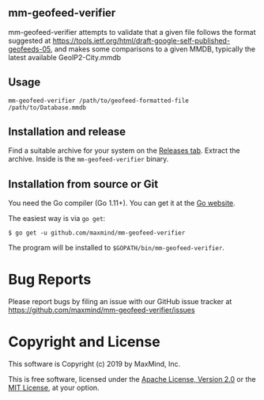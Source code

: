 ## mm-geofeed-verifier

mm-geofeed-verifier attempts to validate that a given file follows the format
suggested at https://tools.ietf.org/html/draft-google-self-published-geofeeds-05, and
makes some comparisons to a given MMDB, typically the latest available GeoIP2-City.mmdb

## Usage

`mm-geofeed-verifier /path/to/geofeed-formatted-file /path/to/Database.mmdb`

## Installation and release

Find a suitable archive for your system on the [Releases
tab](https://github.com/maxmind/mm-geofeed-verifier/releases). Extract the
archive. Inside is the `mm-geofeed-verifier` binary.

## Installation from source or Git

You need the Go compiler (Go 1.11+). You can get it at the [Go
website](https://golang.org).

The easiest way is via `go get`:

    $ go get -u github.com/maxmind/mm-geofeed-verifier

The program will be installed to `$GOPATH/bin/mm-geofeed-verifier`.

# Bug Reports

Please report bugs by filing an issue with our GitHub issue tracker at
https://github.com/maxmind/mm-geofeed-verifier/issues

# Copyright and License

This software is Copyright (c) 2019 by MaxMind, Inc.

This is free software, licensed under the [Apache License, Version
2.0](LICENSE-APACHE) or the [MIT License](LICENSE-MIT), at your option.
